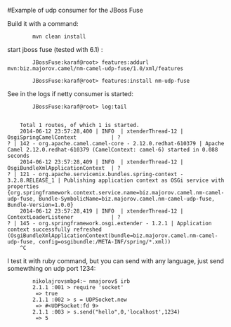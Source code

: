 #Example of udp consumer for the JBoss Fuse

Build it with a command:
	
			mvn clean install


start jboss fuse (tested with 6.1) :


			JBossFuse:karaf@root> features:addurl mvn:biz.majorov.camel/nm-camel-udp-fuse/1.0/xml/features

			JBossFuse:karaf@root> features:install nm-udp-fuse

See in the logs if netty consumer is started:

			
			JBossFuse:karaf@root> log:tail


		Total 1 routes, of which 1 is started.
		2014-06-12 23:57:28,400 | INFO  | xtenderThread-12 | OsgiSpringCamelContext           | ?                                   ? | 142 - org.apache.camel.camel-core - 2.12.0.redhat-610379 | Apache Camel 2.12.0.redhat-610379 (CamelContext: camel-6) started in 0.088 seconds
		2014-06-12 23:57:28,409 | INFO  | xtenderThread-12 | OsgiBundleXmlApplicationContext  | ?                                   ? | 121 - org.apache.servicemix.bundles.spring-context - 3.2.8.RELEASE_1 | Publishing application context as OSGi service with properties {org.springframework.context.service.name=biz.majorov.camel.nm-camel-udp-fuse, Bundle-SymbolicName=biz.majorov.camel.nm-camel-udp-fuse, Bundle-Version=1.0.0}
		2014-06-12 23:57:28,419 | INFO  | xtenderThread-12 | ContextLoaderListener            | ?                                   ? | 145 - org.springframework.osgi.extender - 1.2.1 | Application context successfully refreshed (OsgiBundleXmlApplicationContext(bundle=biz.majorov.camel.nm-camel-udp-fuse, config=osgibundle:/META-INF/spring/*.xml))
		^C


I test it with ruby command, but you can send with any language, just send somewthing on udp port 1234:


			nikolajrovsmbp4:~ nmajorov$ irb 
			2.1.1 :001 > require 'socket'
			 => true 
			2.1.1 :002 > s = UDPSocket.new
			 => #<UDPSocket:fd 9> 
			2.1.1 :003 > s.send("hello",0,'localhost',1234)
			 => 5 
